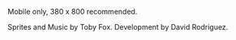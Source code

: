 Mobile only, 380 x 800 recommended.

Sprites and Music by Toby Fox.
Development by David Rodriguez.

